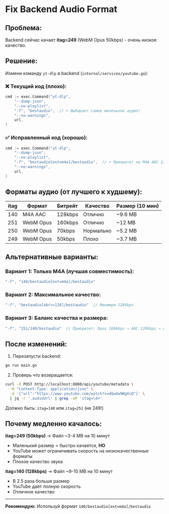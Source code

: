 # Fix Backend Audio Format

## Проблема:
Backend сейчас качает **itag=249** (WebM Opus 50kbps) - очень низкое качество.

## Решение:

Измени команду `yt-dlp` в backend (`internal/services/youtube.go`):

### ❌ Текущий код (плохо):
```go
cmd := exec.Command("yt-dlp",
    "--dump-json",
    "--no-playlist",
    "-f", "bestaudio",  // ⬅️ Выбирает самое маленькое аудио!
    "--no-warnings",
    url,
)
```

### ✅ Исправленный код (хорошо):
```go
cmd := exec.Command("yt-dlp",
    "--dump-json",
    "--no-playlist",
    "-f", "bestaudio[ext=m4a]/bestaudio",  // ⬅️ Приоритет на M4A AAC 128kbps
    "--no-warnings",
    url,
)
```

## Форматы аудио (от лучшего к худшему):

| itag | Формат      | Битрейт | Качество  | Размер (10 мин) |
|------|-------------|---------|-----------|-----------------|
| 140  | M4A AAC     | 128kbps | Отлично   | ~9.6 MB         |
| 251  | WebM Opus   | 160kbps | Отлично   | ~12 MB          |
| 250  | WebM Opus   | 70kbps  | Нормально | ~5.2 MB         |
| 249  | WebM Opus   | 50kbps  | Плохо     | ~3.7 MB         |

## Альтернативные варианты:

### Вариант 1: Только M4A (лучшая совместимость):
```go
"-f", "140/bestaudio[ext=m4a]/bestaudio"
```

### Вариант 2: Максимальное качество:
```go
"-f", "bestaudio[abr>=128]/bestaudio"  // Минимум 128kbps
```

### Вариант 3: Баланс качества и размера:
```go
"-f", "251/140/bestaudio"  // Приоритет: Opus 160kbps → AAC 128kbps → любое
```

## После изменений:

1. Перезапусти backend:
```bash
go run main.go
```

2. Проверь что возвращается:
```bash
curl -X POST http://localhost:8080/api/youtube/metadata \
  -H "Content-Type: application/json" \
  -d '{"url":"https://www.youtube.com/watch?v=dQw4w9WgXcQ"}' \
  | jq -r '.audioUrl' | grep -oP 'itag=\d+'
```

Должно быть: `itag=140` или `itag=251` (не 249!)

## Почему медленно качалось:

**itag=249 (50kbps)** → Файл ~3-4 MB на 10 минут
- Маленький размер = быстро качается, **НО**
- YouTube может ограничивать скорость на низкокачественные форматы
- Плохое качество звука

**itag=140 (128kbps)** → Файл ~9-10 MB на 10 минут
- В 2.5 раза больше размер
- YouTube даёт полную скорость
- Отличное качество

---

**Рекомендую:** Используй формат `140/bestaudio[ext=m4a]/bestaudio`
